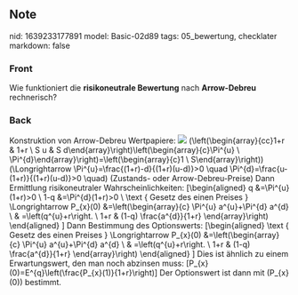 ## Note
nid: 1639233177891
model: Basic-02d89
tags: 05_bewertung, checklater
markdown: false

### Front
Wie funktioniert die <b>risikoneutrale Bewertung</b> nach <b>Arrow-Debreu</b> rechnerisch?

### Back
Konstruktion von Arrow-Debreu Wertpapiere: <img src="98204465.png">
\(\left(\begin{array}{cc}1+r & 1+r \\ S u & S
d\end{array}\right)\left(\begin{array}{c}\Pi^{u} \\
\Pi^{d}\end{array}\right)=\left(\begin{array}{c}1 \\
S\end{array}\right)\) \(\Longrightarrow
\Pi^{u}=\frac{(1+r)-d}{(1+r)(u-d)}>0 \quad
\Pi^{d}=\frac{u-(1+r)}{(1+r)(u-d)}>0 \quad\) (Zustands- oder
Arrow-Debreu-Preise) Dann Ermittlung risikoneutraler
Wahrscheinlichkeiten: \[\begin{aligned} q &=\Pi^{u}(1+r)>0
\\ 1-q &=\Pi^{d}(1+r)>0 \\ \text { Gesetz des einen Preises
} \Longrightarrow P_{x}(0) &=\left(\begin{array}{c} \Pi^{u}
a^{u}+\Pi^{d} a^{d} \\ & =\left(q^{u}+r\right. \\ 1+r & (1-q)
\frac{a^{d}}{1+r} \end{array}\right) \end{aligned} \] Dann
Bestimmung des Optionswerts: \[\begin{aligned} \text { Gesetz des
einen Preises } \Longrightarrow P_{x}(0)
&=\left(\begin{array}{c} \Pi^{u} a^{u}+\Pi^{d} a^{d} \\ &
=\left(q^{u}+r\right. \\ 1+r & (1-q) \frac{a^{d}}{1+r}
\end{array}\right) \end{aligned} \] Dies ist ähnlich zu einem
Erwartungswert, den man noch abzinsen muss:
\[P_{x}(0)=E^{q}\left(\frac{P_{x}(1)}{1+r}\right)\] Der Optionswert
ist dann mit \(P_{x}(0)\) bestimmt.
